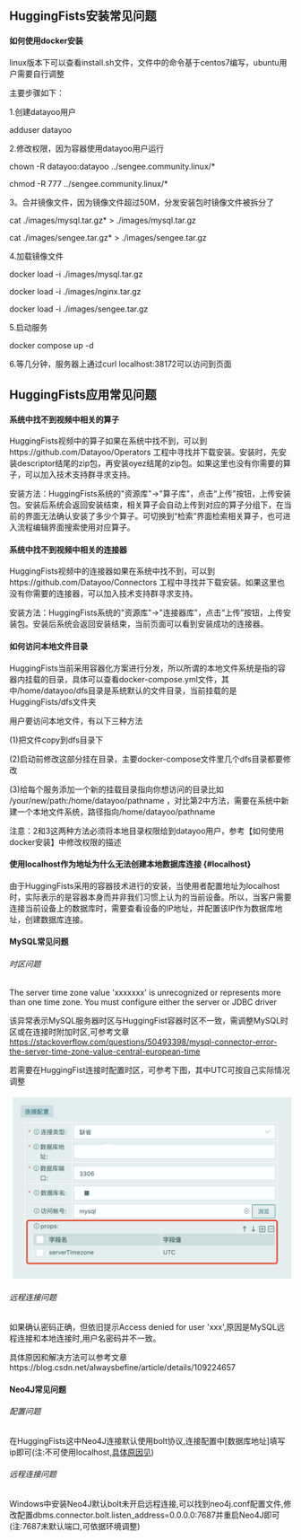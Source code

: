 ## HuggingFists安装常见问题

#### 如何使用docker安装

linux版本下可以查看install.sh文件，文件中的命令基于centos7编写，ubuntu用户需要自行调整

主要步骤如下：

1.创建datayoo用户

  adduser datayoo
  
2.修改权限，因为容器使用datayoo用户运行

  chown -R datayoo:datayoo ../sengee.community.linux/*
  
  chmod -R 777 ../sengee.community.linux/*
  
3。合并镜像文件，因为镜像文件超过50M，分发安装包时镜像文件被拆分了

 cat ./images/mysql.tar.gz* > ./images/mysql.tar.gz
 
 cat ./images/sengee.tar.gz* > ./images/sengee.tar.gz
 
4.加载镜像文件

  docker load -i ./images/mysql.tar.gz
  
  docker load -i ./images/nginx.tar.gz
  
  docker load -i ./images/sengee.tar.gz
  
5.启动服务

  docker compose up -d
  
6.等几分钟，服务器上通过curl localhost:38172可以访问到页面

## HuggingFists应用常见问题

#### 系统中找不到视频中相关的算子

​	HuggingFists视频中的算子如果在系统中找不到，可以到https://github.com/Datayoo/Operators 工程中寻找并下载安装。安装时，先安装descriptor结尾的zip包，再安装oyez结尾的zip包。如果这里也没有你需要的算子，可以加入技术支持群寻求支持。

​	安装方法：HuggingFists系统的"资源库"->"算子库"，点击“上传”按钮，上传安装包。安装后系统会返回安装结束，相关算子会自动上传到对应的算子分组下，在当前的界面无法确认安装了多少个算子。可切换到“检索”界面检索相关算子，也可进入流程编辑界面搜索使用对应算子。

#### 系统中找不到视频中相关的连接器

​	HuggingFists视频中的连接器如果在系统中找不到，可以到https://github.com/Datayoo/Connectors 工程中寻找并下载安装。如果这里也没有你需要的连接器，可以加入技术支持群寻求支持。

​	安装方法：HuggingFists系统的"资源库"->"连接器库"，点击“上传”按钮，上传安装包。安装后系统会返回安装结束，当前页面可以看到安装成功的连接器。

#### 如何访问本地文件目录
   HuggingFists当前采用容器化方案进行分发，所以所谓的本地文件系统是指的容器内挂载的目录，具体可以查看docker-compose.yml文件，其中/home/datayoo/dfs目录是系统默认的文件目录，当前挂载的是HuggingFists/dfs文件夹
   
   用户要访问本地文件，有以下三种方法
   
   (1)把文件copy到dfs目录下
   
   (2)启动前修改这部分挂在目录，主要docker-compose文件里几个dfs目录都要修改
   
   (3)给每个服务添加一个新的挂载目录指向你想访问的目录比如 /your/new/path:/home/datayoo/pathname ，对比第2中方法，需要在系统中新建一个本地文件系统，路径指向/home/datayoo/pathname
   
   注意：2和3这两种方法必须将本地目录权限给到datayoo用户，参考【如何使用docker安装】中修改权限的描述
   

#### 使用localhost作为地址为什么无法创建本地数据库连接 {#localhost}

​	由于HuggingFists采用的容器技术进行的安装，当使用者配置地址为localhost时，实际表示的是容器本身而并非我们习惯上认为的当前设备。所以，当客户需要连接当前设备上的数据库时，需要查看设备的IP地址，并配置该IP作为数据库地址，创建数据库连接。

#### MySQL常见问题

###### 时区问题
  The server time zone value 'xxxxxxx' is unrecognized or represents more than one time zone. You must configure either the server or JDBC driver
  
  该异常表示MySQL服务器时区与HuggingFist容器时区不一致，需调整MySQL时区或在连接时附加时区,可参考文章 https://stackoverflow.com/questions/50493398/mysql-connector-error-the-server-time-zone-value-central-european-time
  
  若需要在HuggingFist连接时配置时区，可参考下图，其中UTC可按自己实际情况调整
  
  ![](docs/imgs/mysql_timezone.jpg)

###### 远程连接问题
  
  如果确认密码正确，但依旧提示Access denied for user 'xxx',原因是MySQL远程连接和本地连接时,用户名密码并不一致。

  具体原因和解决方法可以参考文章https://blog.csdn.net/alwaysbefine/article/details/109224657

#### Neo4J常见问题
  
###### 配置问题
  在HuggingFists这中Neo4J连接默认使用bolt协议,连接配置中[数据库地址]填写ip即可(注:不可使用localhost,[具体原因见](#localhost))
  
###### 远程连接问题
  Windows中安装Neo4J默认bolt未开启远程连接,可以找到neo4j.conf配置文件,修改配置dbms.connector.bolt.listen_address=0.0.0.0:7687并重启Neo4J即可(注:7687未默认端口,可依据环境调整)
